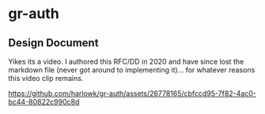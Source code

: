 # gr-auth

## Design Document
Yikes its a video. I authored this RFC/DD in 2020 and have since lost the markdown file (never got around to implementing it)... for whatever reasons this video clip remains. 

https://github.com/harlowk/gr-auth/assets/26778165/cbfccd95-7f82-4ac0-bc44-80822c990c8d

